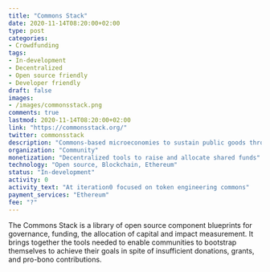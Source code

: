 ```yaml
---
title: "Commons Stack"
date: 2020-11-14T08:20:00+02:00
type: post
categories:
- Crowdfunding
tags:
- In-development
- Decentralized
- Open source friendly
- Developer friendly
draft: false
images:
- /images/commonsstack.png
comments: true
lastmod: 2020-11-14T08:20:00+02:00
link: "https://commonsstack.org/"
twitter: commonsstack
description: "Commons-based microeconomies to sustain public goods through a library of open-source decentralized components."
organization: "Community"
monetization: "Decentralized tools to raise and allocate shared funds"
technology: "Open source, Blockchain, Ethereum"
status: "In-development"
activity: 0
activity_text: "At iteration0 focused on token engineering commons"
payment_services: "Ethereum"
fee: "?"
---
```


The Commons Stack is a library of open source component blueprints for governance, funding, the allocation of capital and impact measurement. It brings together the tools needed to enable communities to bootstrap themselves to achieve their goals in spite of insufficient donations, grants, and pro-bono contributions.<!--more-->  